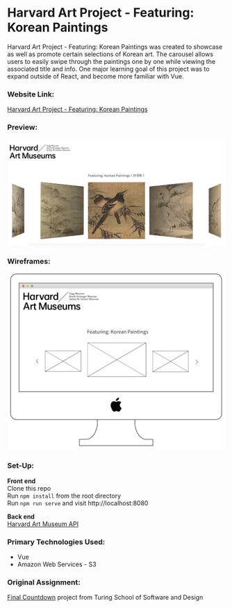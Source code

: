 # Harvard Art Project - Featuring: Korean Paintings

Harvard Art Project - Featuring: Korean Paintings was created to showcase as well as promote certain selections of Korean art. The carousel allows users to easily swipe through the paintings one by one while viewing the associated title and info. One major learning goal of this project was to expand outside of React, and become more familiar with Vue.

### Website Link:
[Harvard Art Project - Featuring: Korean Paintings](http://harvard-art-project.s3-website-us-west-2.amazonaws.com/)

### Preview:
![Final Screenshot](harvard-art-project-ss.png)

### Wireframes:
![Wireframes](korean-paintings-ss.png)

### Set-Up:
**Front end**  
Clone this repo  
Run `npm install` from the root directory  
Run `npm run serve` and visit http://localhost:8080

**Back end**   
[Harvard Art Museum API](https://www.harvardartmuseums.org/collections/api)

### Primary Technologies Used:
* Vue
* Amazon Web Services - S3

### Original Assignment: 
[Final Countdown](http://frontend.turing.io/projects/final-countdown.html) project from Turing School of Software and Design  

